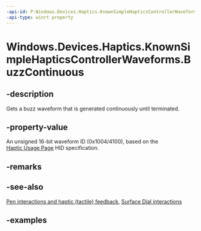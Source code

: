```yaml
---
-api-id: P:Windows.Devices.Haptics.KnownSimpleHapticsControllerWaveforms.BuzzContinuous
-api-type: winrt property
---
```


<!-- Property syntax.
public ushort BuzzContinuous { get; }
-->

# Windows.Devices.Haptics.KnownSimpleHapticsControllerWaveforms.BuzzContinuous

## -description

Gets a buzz waveform that is generated continuously until terminated.

## -property-value

An unsigned 16-bit waveform ID (0x1004/4100), based on the [Haptic Usage Page](https://aka.ms/hid-haptics) HID specification.

## -remarks

## -see-also

[Pen interactions and haptic (tactile) feedback](/windows/apps/design/input/pen-haptics), [Surface Dial interactions](/windows/apps/design/input/windows-wheel-interactions)

## -examples
